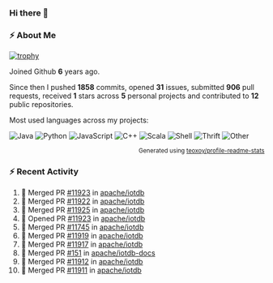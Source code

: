 ### Hi there 👋

### :zap: About Me

[![trophy](https://github-profile-trophy.vercel.app/?username=HTHou&theme=onedark)](https://github.com/ryo-ma/github-profile-trophy)
   
Joined Github **6** years ago.

Since then I pushed **1858** commits, opened **31** issues, submitted **906** pull requests, received **1** stars across **5** personal projects and contributed to **12** public repositories.

Most used languages across my projects:

![Java](https://img.shields.io/static/v1?style=flat-square&label=%E2%A0%80&color=555&labelColor=%23b07219&message=Java%EF%B8%B195.4%25)
![Python](https://img.shields.io/static/v1?style=flat-square&label=%E2%A0%80&color=555&labelColor=%233572A5&message=Python%EF%B8%B11.2%25)
![JavaScript](https://img.shields.io/static/v1?style=flat-square&label=%E2%A0%80&color=555&labelColor=%23f1e05a&message=JavaScript%EF%B8%B10.7%25)
![C++](https://img.shields.io/static/v1?style=flat-square&label=%E2%A0%80&color=555&labelColor=%23f34b7d&message=C%2B%2B%EF%B8%B10.5%25)
![Scala](https://img.shields.io/static/v1?style=flat-square&label=%E2%A0%80&color=555&labelColor=%23c22d40&message=Scala%EF%B8%B10.4%25)
![Shell](https://img.shields.io/static/v1?style=flat-square&label=%E2%A0%80&color=555&labelColor=%2389e051&message=Shell%EF%B8%B10.3%25)
![Thrift](https://img.shields.io/static/v1?style=flat-square&label=%E2%A0%80&color=555&labelColor=%23D12127&message=Thrift%EF%B8%B10.3%25)
![Other](https://img.shields.io/static/v1?style=flat-square&label=%E2%A0%80&color=555&labelColor=%23ededed&message=Other%EF%B8%B10.8%25)

<p align="right"><sub>Generated using <a href="https://github.com/marketplace/actions/profile-readme-stats">teoxoy/profile-readme-stats</a></sub></p>


<!--![](https://github.com/HTHou/HTHou/blob/output/github-contribution-grid-snake.svg)-->

<!--![Haonan Hou's github stats](https://github-readme-stats.vercel.app/api?username=HTHou&count_private=true&show_icons=true&theme=onedark)-->

<!--![Haonan Hou's wakatime stats](https://github-readme-stats.vercel.app/api/wakatime?username=HTHou&layout=compact&theme=onedark)-->

<!--![Top Langs](https://github-readme-stats.vercel.app/api/top-langs/?username=HTHou&theme=onedark&layout=compact)-->

### :zap: Recent Activity
<!--START_SECTION:activity-->
1. 🎉 Merged PR [#11923](https://github.com/apache/iotdb/pull/11923) in [apache/iotdb](https://github.com/apache/iotdb)
2. 🎉 Merged PR [#11922](https://github.com/apache/iotdb/pull/11922) in [apache/iotdb](https://github.com/apache/iotdb)
3. 🎉 Merged PR [#11925](https://github.com/apache/iotdb/pull/11925) in [apache/iotdb](https://github.com/apache/iotdb)
4. 💪 Opened PR [#11923](https://github.com/apache/iotdb/pull/11923) in [apache/iotdb](https://github.com/apache/iotdb)
5. 🎉 Merged PR [#11745](https://github.com/apache/iotdb/pull/11745) in [apache/iotdb](https://github.com/apache/iotdb)
6. 🎉 Merged PR [#11919](https://github.com/apache/iotdb/pull/11919) in [apache/iotdb](https://github.com/apache/iotdb)
7. 🎉 Merged PR [#11917](https://github.com/apache/iotdb/pull/11917) in [apache/iotdb](https://github.com/apache/iotdb)
8. 🎉 Merged PR [#151](https://github.com/apache/iotdb-docs/pull/151) in [apache/iotdb-docs](https://github.com/apache/iotdb-docs)
9. 🎉 Merged PR [#11912](https://github.com/apache/iotdb/pull/11912) in [apache/iotdb](https://github.com/apache/iotdb)
10. 🎉 Merged PR [#11911](https://github.com/apache/iotdb/pull/11911) in [apache/iotdb](https://github.com/apache/iotdb)
<!--END_SECTION:activity-->

<!--
**HTHou/HTHou** is a ✨ _special_ ✨ repository because its `README.md` (this file) appears on your GitHub profile.

Here are some ideas to get you started:

- 🔭 I’m currently working on ...
- 🌱 I’m currently learning ...
- 👯 I’m looking to collaborate on ...
- 🤔 I’m looking for help with ...
- 💬 Ask me about ...
- 📫 How to reach me: ...
- 😄 Pronouns: ...
- ⚡ Fun fact: ...
-->
